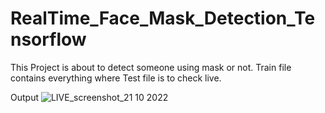 # RealTime_Face_Mask_Detection_Tensorflow

This Project is about to detect someone using mask or not. Train file contains everything where Test file is to check live.

Output
![LIVE_screenshot_21 10 2022](https://user-images.githubusercontent.com/56083684/197259280-254e2156-c162-40dd-bd9a-e3099823f231.png)
